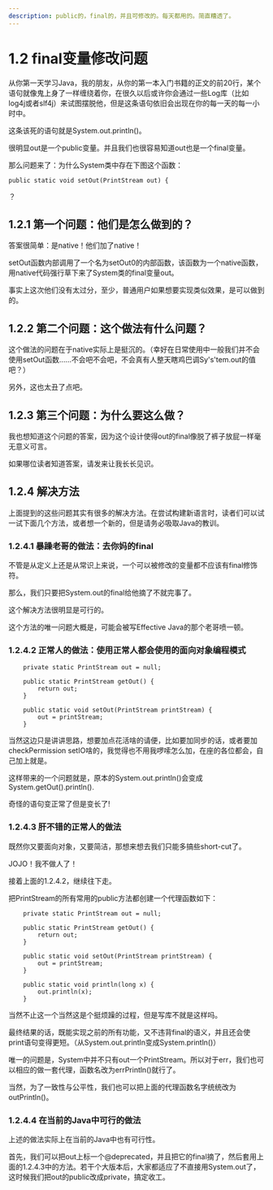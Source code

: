 ```yaml
---
description: public的，final的，并且可修改的。每天都用的。简直糟透了。
---
```


# 1.2 final变量修改问题

从你第一天学习Java，我的朋友，从你的第一本入门书籍的正文的前20行，某个语句就像鬼上身了一样缠绕着你，在很久以后或许你会通过一些Log库（比如log4j或者slf4j）来试图摆脱他，但是这条语句依旧会出现在你的每一天的每一小时中。

这条该死的语句就是System.out.println\(\)。

很明显out是一个public变量。并且我们也很容易知道out也是一个final变量。

那么问题来了：为什么System类中存在下图这个函数：

```text
public static void setOut(PrintStream out) {
```

？

## 1.2.1 第一个问题：他们是怎么做到的？

答案很简单：是native！他们加了native！

setOut函数内部调用了一个名为setOut0的内部函数，该函数为一个native函数，用native代码强行草下来了System类的final变量out。

事实上这次他们没有太过分，至少，普通用户如果想要实现类似效果，是可以做到的。

## 1.2.2 第二个问题：这个做法有什么问题？

这个做法的问题在于native实际上是挺沉的。（幸好在日常使用中一般我们并不会使用setOut函数……不会吧不会吧，不会真有人整天瞎鸡巴调Sy's'tem.out的值吧？）

另外，这也太丑了点吧。

## 1.2.3 第三个问题：为什么要这么做？

我也想知道这个问题的答案，因为这个设计使得out的final像脱了裤子放屁一样毫无意义可言。

如果哪位读者知道答案，请发来让我长长见识。

## 1.2.4 解决方法

上面提到的这些问题其实有很多的解决方法。在尝试构建新语言时，读者们可以试一试下面几个方法，或者想一个新的，但是请务必吸取Java的教训。

### 1.2.4.1 暴躁老哥的做法：去你妈的final

不管是从定义上还是从常识上来说，一个可以被修改的变量都不应该有final修饰符。

那么，我们只要把System.out的final给他摘了不就完事了。

这个解决方法很明显是可行的。

这个方法的唯一问题大概是，可能会被写Effective Java的那个老哥喷一顿。

### 1.2.4.2 正常人的做法：使用正常人都会使用的面向对象编程模式

```text
    private static PrintStream out = null;

    public static PrintStream getOut() {
        return out;
    }

    public static void setOut(PrintStream printStream) {
        out = printStream;
    }
```

当然这边只是讲讲思路，想要加点花活啥的请便，比如要加同步的话，或者要加checkPermission setIO啥的，我觉得也不用我啰嗦怎么加，在座的各位都会，自己加上就是。

这样带来的一个问题就是，原本的System.out.println\(\)会变成System.getOut\(\).println\(\).

奇怪的语句变正常了但是变长了!

### 1.2.4.3 肝不错的正常人的做法

既然你又要面向对象，又要简洁，那想来想去我们只能多搞些short-cut了。

JOJO！我不做人了！

接着上面的1.2.4.2，继续往下走。

把PrintStream的所有常用的public方法都创建一个代理函数如下：

```text
    private static PrintStream out = null;

    public static PrintStream getOut() {
        return out;
    }

    public static void setOut(PrintStream printStream) {
        out = printStream;
    }

    public static void println(long x) {
        out.println(x);
    }
```

当然不止这一个当然这是个挺烦躁的过程，但是写库不就是这样吗。

最终结果的话，既能实现之前的所有功能，又不违背final的语义，并且还会使print语句变得更短。（从System.out.println变成System.println\(\)）

唯一的问题是，System中并不只有out一个PrintStream。所以对于err，我们也可以相应的做一套代理，函数名改为errPrintln\(\)就行了。

当然，为了一致性与公平性，我们也可以把上面的代理函数名字统统改为outPrintln\(\)。

### 1.2.4.4 在当前的Java中可行的做法

上述的做法实际上在当前的Java中也有可行性。

首先，我们可以把out上标一个@deprecated，并且把它的final摘了，然后套用上面的1.2.4.3中的方法。若干个大版本后，大家都适应了不直接用System.out了，这时候我们把out的public改成private，搞定收工。

